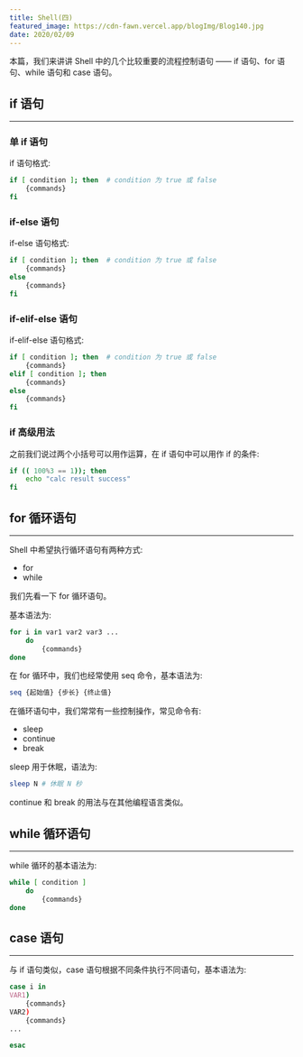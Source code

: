 ```yaml
---
title: Shell(四)
featured_image: https://cdn-fawn.vercel.app/blogImg/Blog140.jpg
date: 2020/02/09
---
```


本篇，我们来讲讲 Shell 中的几个比较重要的流程控制语句 —— if 语句、for 语句、while 语句和 case 语句。

## if 语句
***  
### 单 if 语句
if 语句格式: 
``` sh
if [ condition ]; then  # condition 为 true 或 false
    {commands}
fi
```

### if-else 语句
if-else 语句格式: 
``` sh
if [ condition ]; then  # condition 为 true 或 false
    {commands}
else 
    {commands}
fi
```

### if-elif-else 语句
if-elif-else 语句格式: 
``` sh
if [ condition ]; then  # condition 为 true 或 false
    {commands}
elif [ condition ]; then 
    {commands}
else 
    {commands}
fi
```

### if 高级用法
之前我们说过两个小括号可以用作运算，在 if 语句中可以用作 if 的条件: 
``` sh
if (( 100%3 == 1)); then
    echo "calc result success"
fi
```

## for 循环语句
***  
Shell 中希望执行循环语句有两种方式: 
- for
- while

我们先看一下 for 循环语句。

基本语法为: 
``` sh
for i in var1 var2 var3 ...
    do
        {commands}
done
```

在 for 循环中，我们也经常使用 seq 命令，基本语法为: 
``` sh
seq {起始值} {步长} {终止值}
```

在循环语句中，我们常常有一些控制操作，常见命令有: 
- sleep
- continue
- break

sleep 用于休眠，语法为: 
``` sh
sleep N # 休眠 N 秒
```

continue 和 break 的用法与在其他编程语言类似。

## while 循环语句
***  
while 循环的基本语法为: 
``` sh
while [ condition ]
    do
        {commands}
done
```

## case 语句
***  
与 if 语句类似，case 语句根据不同条件执行不同语句，基本语法为: 
``` sh
case i in
VAR1)
    {commands}
VAR2)
    {commands}
...

esac
```
